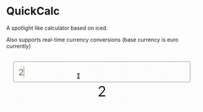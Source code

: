 # QuickCalc

A spotlight like calculator based on iced.

Also supports real-time currency conversions (base currency is euro currently)


![Demo](https://github.com/PSeitz/quickcalc/raw/main/output.gif)
